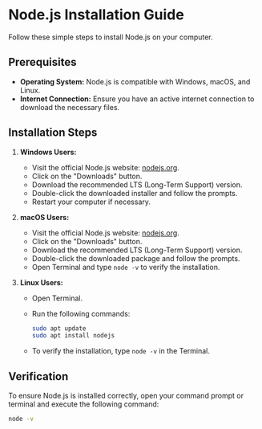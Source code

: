 # Node.js Installation Guide

Follow these simple steps to install Node.js on your computer.

## Prerequisites

- **Operating System:** Node.js is compatible with Windows, macOS, and Linux.
- **Internet Connection:** Ensure you have an active internet connection to download the necessary files.

## Installation Steps

1. **Windows Users:**

   - Visit the official Node.js website: [nodejs.org](https://nodejs.org).
   - Click on the "Downloads" button.
   - Download the recommended LTS (Long-Term Support) version.
   - Double-click the downloaded installer and follow the prompts.
   - Restart your computer if necessary.

2. **macOS Users:**

   - Visit the official Node.js website: [nodejs.org](https://nodejs.org).
   - Click on the "Downloads" button.
   - Download the recommended LTS (Long-Term Support) version.
   - Double-click the downloaded package and follow the prompts.
   - Open Terminal and type `node -v` to verify the installation.

3. **Linux Users:**

   - Open Terminal.
   - Run the following commands:

     ```bash
     sudo apt update
     sudo apt install nodejs
     ```

   - To verify the installation, type `node -v` in the Terminal.

## Verification

To ensure Node.js is installed correctly, open your command prompt or terminal and execute the following command:

```bash
node -v
```
